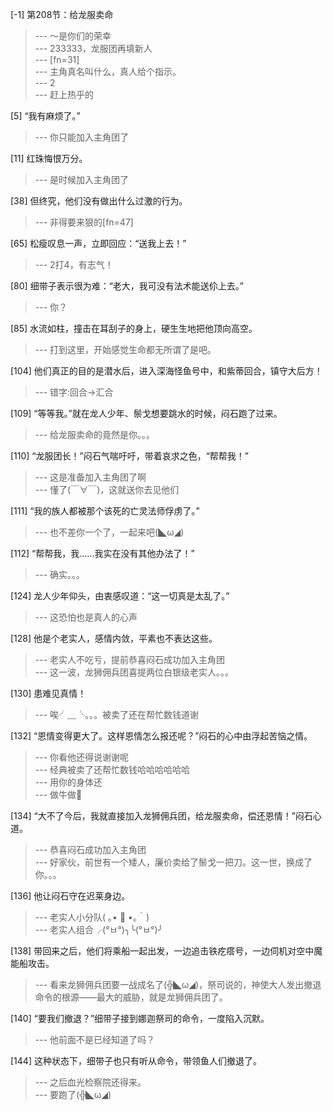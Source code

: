 
[-1] 第208节：给龙服卖命
>--- ～是你们的荣幸<br>
>--- 233333，龙服团再填新人<br>
>--- [fn=31]<br>
>--- 主角真名叫什么，真人给个指示。<br>
>--- 2<br>
>--- 赶上热乎的<br>

[5] “我有麻烦了。”
>--- 你只能加入主角团了<br>

[11] 红珠悔恨万分。
>--- 是时候加入主角团了<br>

[38] 但终究，他们没有做出什么过激的行为。
>--- 非得要来狠的[fn=47]<br>

[65] 松瘦叹息一声，立即回应：“送我上去！”
>--- 2打4，有志气！<br>

[80] 细带子表示很为难：“老大，我可没有法术能送伱上去。”
>--- 你？<br>

[85] 水流如柱，撞击在耳刮子的身上，硬生生地把他顶向高空。
>--- 打到这里，开始感觉生命都无所谓了是吧。<br>

[104] 他们真正的目的是潜水后，进入深海怪鱼号中，和紫蒂回合，镇守大后方！
>--- 错字:回合→汇合<br>

[109] “等等我。”就在龙人少年、鬃戈想要跳水的时候，闷石跑了过来。
>--- 给龙服卖命的竟然是你。。。<br>

[110] “龙服团长！”闷石气喘吁吁，带着哀求之色，“帮帮我！”
>--- 这是准备加入主角团了啊<br>
>--- 懂了(￣∀￣)，这就送你去见他们<br>

[111] “我的族人都被那个该死的亡灵法师俘虏了。”
>--- 也不差你一个了，一起来吧(◣ω◢)<br>

[112] “帮帮我，我……我实在没有其他办法了！”
>--- 确实。。。<br>

[124] 龙人少年仰头，由衷感叹道：“这一切真是太乱了。”
>--- 这恐怕也是真人的心声<br>

[128] 他是个老实人，感情内敛，平素也不表达这些。
>--- 老实人不吃亏，提前恭喜闷石成功加入主角团<br>
>--- 这一波，龙狮佣兵团喜提两位白银级老实人。。。<br>

[130] 患难见真情！
>--- 唉╯﹏╰。。。被卖了还在帮忙数钱道谢<br>

[132] “恩情变得更大了。这样恩情怎么报还呢？”闷石的心中由浮起苦恼之情。
>--- 你看他还得说谢谢呢<br>
>--- 经典被卖了还帮忙数钱哈哈哈哈哈哈<br>
>--- 用你的身体还<br>
>--- 做牛做🐴<br>

[134] “大不了今后，我就直接加入龙狮佣兵团，给龙服卖命，偿还恩情！”闷石心道。
>--- 恭喜闷石成功加入主角团<br>
>--- 好家伙，前世有一个矮人，廉价卖给了鬃戈一把刀。这一世，换成了你。。。<br>

[136] 他让闷石守在迟莱身边。
>--- 老实人小分队( ｡• 👅 •｡｀)<br>
>--- 老实人组合╭(°ㅂ°)╮╰(°ㅂ°)╯<br>

[138] 带回来之后，他们将乘船一起出发，一边追击铁疙瘩号，一边伺机对空中魔能船攻击。
>--- 看来龙狮佣兵团要一战成名了(╬◣ω◢)，祭司说的，神使大人发出撤退命令的根源——最大的威胁，就是龙狮佣兵团了。<br>

[140] “要我们撤退？”细带子接到娜迦祭司的命令，一度陷入沉默。
>--- 他前面不是已经知道了吗？<br>

[144] 这种状态下，细带子也只有听从命令，带领鱼人们撤退了。
>--- 之后血光检察院还得来。<br>
>--- 要跑了(╬◣ω◢)<br>
